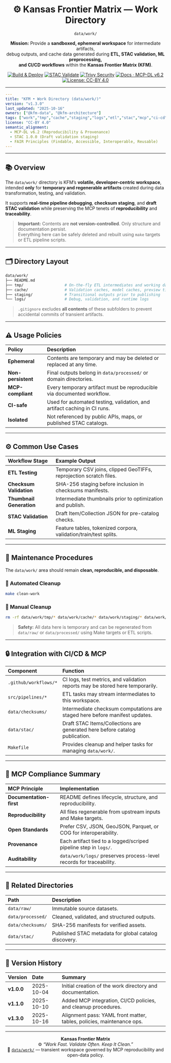 <div align="center">

# ⚙️ Kansas Frontier Matrix — **Work Directory**  
`data/work/`

**Mission:** Provide a **sandboxed, ephemeral workspace** for intermediate artifacts,  
debug outputs, and cache data generated during **ETL, STAC validation, ML preprocessing,  
and CI/CD workflows** within the **Kansas Frontier Matrix (KFM)**.

[![Build & Deploy](https://github.com/bartytime4life/Kansas-Frontier-Matrix/actions/workflows/site.yml/badge.svg)](../../.github/workflows/site.yml)
[![STAC Validate](https://github.com/bartytime4life/Kansas-Frontier-Matrix/actions/workflows/stac-validate.yml/badge.svg)](../../.github/workflows/stac-validate.yml)
[![Trivy Security](https://github.com/bartytime4life/Kansas-Frontier-Matrix/actions/workflows/trivy.yml/badge.svg)](../../.github/workflows/trivy.yml)
[![Docs · MCP-DL v6.2](https://img.shields.io/badge/Docs-MCP--DL%20v6.2-blue)](../../docs/)
[![License: CC-BY 4.0](https://img.shields.io/badge/License-CC--BY%204.0-green)](../../LICENSE)

</div>

---

```yaml
---
title: "KFM • Work Directory (data/work/)"
version: "v1.3.0"
last_updated: "2025-10-16"
owners: ["@kfm-data", "@kfm-architecture"]
tags: ["work","tmp","cache","staging","logs","etl","stac","mcp","ci-cd"]
license: "CC-BY 4.0"
semantic_alignment:
  - MCP-DL v6.2 (Reproducibility & Provenance)
  - STAC 1.0.0 (Draft validation staging)
  - FAIR Principles (Findable, Accessible, Interoperable, Reusable)
---
```

---

## 📚 Overview

The `data/work/` directory is KFM’s **volatile, developer-centric workspace**, intended **only** for **temporary and regenerable artifacts** created during data transformation, testing, and validation.

It supports **real-time pipeline debugging**, **checksum staging**, and **draft STAC validation** while preserving the MCP tenets of **reproducibility** and **traceability**.

> **Important:** Contents are **not version-controlled**. Only structure and documentation persist.  
> Everything here can be safely deleted and rebuilt using `make` targets or ETL pipeline scripts.

---

## 🗂️ Directory Layout

```bash
data/work/
├── README.md
├── tmp/                  # On-the-fly ETL intermediates and working data
├── cache/                # Validation caches, model caches, preview tiles/thumbnails
├── staging/              # Transitional outputs prior to publishing
└── logs/                 # Debug, validation, and runtime logs
```

> `.gitignore` excludes **all contents** of these subfolders to prevent accidental commits of transient artifacts.

---

## ⚠️ Usage Policies

| Policy             | Description                                                              |
| :----------------- | :----------------------------------------------------------------------- |
| **Ephemeral**      | Contents are temporary and may be deleted or replaced at any time.       |
| **Non-persistent** | Final outputs belong in `data/processed/` or domain directories.         |
| **MCP-compliant**  | Every temporary artifact must be reproducible via documented workflow.   |
| **CI-safe**        | Used for automated testing, validation, and artifact caching in CI runs. |
| **Isolated**       | Not referenced by public APIs, maps, or published STAC catalogs.         |

---

## ⚙️ Common Use Cases

| Workflow Stage           | Example Output                                                     |
| :----------------------- | :----------------------------------------------------------------- |
| **ETL Testing**          | Temporary CSV joins, clipped GeoTIFFs, reprojection scratch files. |
| **Checksum Validation**  | SHA-256 staging before inclusion in checksums manifests.            |
| **Thumbnail Generation** | Intermediate thumbnails prior to optimization and publish.          |
| **STAC Validation**      | Draft Item/Collection JSON for pre-catalog checks.                  |
| **ML Staging**           | Feature tables, tokenized corpora, validation/train/test splits.     |

---

## 🧰 Maintenance Procedures

The `data/work/` area should remain **clean, reproducible, and disposable**.

### 🔁 Automated Cleanup

```bash
make clean-work
```

### 🧹 Manual Cleanup

```bash
rm -rf data/work/tmp/* data/work/cache/* data/work/staging/* data/work/logs/*
```

> **Safety:** All data here is temporary and can be regenerated from `data/raw/` or `data/processed/` using Make targets or ETL scripts.

---

## 🔒 Integration with CI/CD & MCP

| Component               | Function                                                                       |
| :---------------------- | :------------------------------------------------------------------------------ |
| `.github/workflows/*`   | CI logs, test metrics, and validation reports may be stored here temporarily.  |
| `src/pipelines/*`       | ETL tasks may stream intermediates to this workspace.                          |
| `data/checksums/`       | Intermediate checksum computations are staged here before manifest updates.    |
| `data/stac/`            | Draft STAC Items/Collections are generated here before catalog publication.     |
| `Makefile`              | Provides cleanup and helper tasks for managing `data/work/`.                   |

---

## 🧠 MCP Compliance Summary

| MCP Principle           | Implementation                                                      |
| :---------------------- | :------------------------------------------------------------------ |
| **Documentation-first** | README defines lifecycle, structure, and reproducibility.           |
| **Reproducibility**     | All files regenerable from upstream inputs and Make targets.        |
| **Open Standards**      | Prefer CSV, JSON, GeoJSON, Parquet, or COG for interoperability.    |
| **Provenance**          | Each artifact tied to a logged/scriped pipeline step in `logs/`.     |
| **Auditability**        | `data/work/logs/` preserves process-level records for traceability. |

---

## 🔗 Related Directories

| Path              | Description                                           |
| :---------------- | :---------------------------------------------------- |
| `data/raw/`       | Immutable source datasets.                            |
| `data/processed/` | Cleaned, validated, and structured outputs.           |
| `data/checksums/` | SHA-256 manifests for verified assets.                |
| `data/stac/`      | Published STAC metadata for global catalog discovery. |

---

## 📅 Version History

| Version    | Date       | Summary                                                                |
| :--------- | :--------- | :--------------------------------------------------------------------- |
| **v1.0.0** | 2025-10-04 | Initial creation of the work directory and documentation.              |
| **v1.1.0** | 2025-10-10 | Added MCP integration, CI/CD policies, and cleanup procedures.         |
| **v1.3.0** | 2025-10-16 | Alignment pass: YAML front matter, tables, policies, maintenance ops.  |

---

<div align="center">

**Kansas Frontier Matrix**  
⚙️ *“Work Fast. Validate Often. Keep It Clean.”*  
📍 [`data/work/`](.) — transient workspace governed by MCP reproducibility and open-data policy.

</div>
